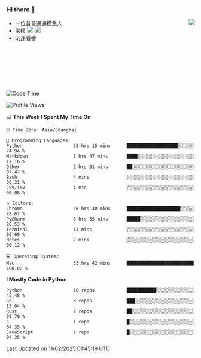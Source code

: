 ### Hi there 👋


<a href="https://github.com/yanlc39">
  <img align="right" src="https://github-readme-stats.vercel.app/api?username=yanlc39&show_icons=true&hide_border=true&icon_color=586069&title_color=a0a9af">
</a>

- 一位普普通通摸鱼人
- 常摸 ![](https://img.shields.io/badge/-Python-3e74a2?style=flat-square&logo=Python&logoColor=fff) ![](https://img.shields.io/badge/-C%2B%2B-brightgreen?style=flat-square)
- 沉迷看番



<br><br><br><br><br><br>


<!--START_SECTION:waka-->
![Code Time](http://img.shields.io/badge/Code%20Time-789%20hrs%2030%20mins-blue)

![Profile Views](http://img.shields.io/badge/Profile%20Views-0-blue)

📊 **This Week I Spent My Time On** 

```text
🕑︎ Time Zone: Asia/Shanghai

💬 Programming Languages: 
Python                   25 hrs 15 mins      ███████████████████░░░░░░   74.94 % 
Markdown                 5 hrs 47 mins       ████░░░░░░░░░░░░░░░░░░░░░   17.16 % 
Other                    2 hrs 31 mins       ██░░░░░░░░░░░░░░░░░░░░░░░   07.47 % 
Bash                     4 mins              ░░░░░░░░░░░░░░░░░░░░░░░░░   00.21 % 
CSV/TSV                  1 min               ░░░░░░░░░░░░░░░░░░░░░░░░░   00.08 % 

🔥 Editors: 
Chrome                   26 hrs 30 mins      ████████████████████░░░░░   78.67 % 
PyCharm                  6 hrs 55 mins       █████░░░░░░░░░░░░░░░░░░░░   20.53 % 
Terminal                 13 mins             ░░░░░░░░░░░░░░░░░░░░░░░░░   00.69 % 
Notes                    2 mins              ░░░░░░░░░░░░░░░░░░░░░░░░░   00.12 % 

💻 Operating System: 
Mac                      33 hrs 42 mins      █████████████████████████   100.00 % 
```

**I Mostly Code in Python** 

```text
Python                   10 repos            ███████████░░░░░░░░░░░░░░   43.48 % 
Go                       3 repos             ███░░░░░░░░░░░░░░░░░░░░░░   13.04 % 
Rust                     2 repos             ██░░░░░░░░░░░░░░░░░░░░░░░   08.70 % 
C                        1 repo              █░░░░░░░░░░░░░░░░░░░░░░░░   04.35 % 
JavaScript               1 repo              █░░░░░░░░░░░░░░░░░░░░░░░░   04.35 % 
```




 Last Updated on 11/02/2025 01:45:19 UTC
<!--END_SECTION:waka-->
